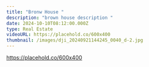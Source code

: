 ```yaml
---
title: "Bronw House "
description: "brown house description "
date: 2024-10-10T08:12:00.000Z
type: Real Estate
videoURL: https://placehold.co/600x400
thumbnail: /images/dji_20240921144245_0040_d-2.jpg
---
```

https://placehold.co/600x400
